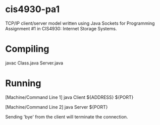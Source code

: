 # cis4930-pa1
TCP/IP client/server model written using Java Sockets for Programming Assignment #1 in CIS4930: Internet Storage Systems. 

# Compiling
javac Class.java Server.java

# Running
[Machine/Command Line 1] java Client ${ADDRESS} ${PORT}

[Machine/Command Line 2] java Server ${PORT}

Sending 'bye' from the client will terminate the connection.
